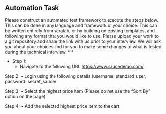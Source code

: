## Automation Task 
Please construct an automated test framework to execute the steps
below. This can be done in any language and framework of your
choice. This can be written entirely from scratch, or by building on
existing templates, and following any format that you would like to
use. Please upload your work to a git repository and share the link
with us prior to your interview.
We will ask you about your choices and for you to make some changes
to what is tested during the technical interview.
 * 
 * 
 * Step 1:
   * Navigate to the following URL https://www.saucedemo.com/

Step 2:
• Login using the following details (username: standard_user,
password: secret_sauce)

Step 3:
• Select the highest price item (Please do not use the “Sort By” option
on the page)

Step 4:
• Add the selected highest price item to the cart